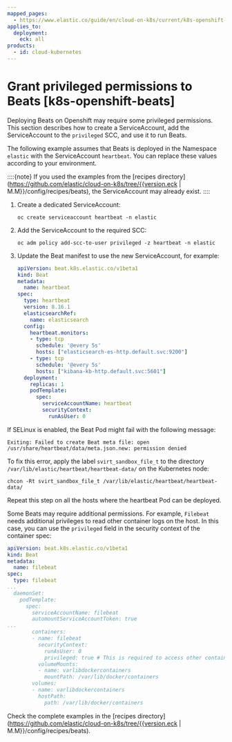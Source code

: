 ```yaml
---
mapped_pages:
  - https://www.elastic.co/guide/en/cloud-on-k8s/current/k8s-openshift-beats.html
applies_to:
  deployment:
    eck: all
products:
  - id: cloud-kubernetes
---
```


# Grant privileged permissions to Beats [k8s-openshift-beats]

Deploying Beats on Openshift may require some privileged permissions. This section describes how to create a ServiceAccount, add the ServiceAccount to the `privileged` SCC, and use it to run Beats.

The following example assumes that Beats is deployed in the Namespace `elastic` with the ServiceAccount `heartbeat`. You can replace these values according to your environment.

::::{note}
If you used the examples from the [recipes directory](https://github.com/elastic/cloud-on-k8s/tree/{{version.eck | M.M}}/config/recipes/beats), the ServiceAccount may already exist.
::::


1. Create a dedicated ServiceAccount:

    ```shell
    oc create serviceaccount heartbeat -n elastic
    ```

2. Add the ServiceAccount to the required SCC:

    ```shell
    oc adm policy add-scc-to-user privileged -z heartbeat -n elastic
    ```

3. Update the Beat manifest to use the new ServiceAccount, for example:

    ```yaml
    apiVersion: beat.k8s.elastic.co/v1beta1
    kind: Beat
    metadata:
      name: heartbeat
    spec:
      type: heartbeat
      version: 8.16.1
      elasticsearchRef:
        name: elasticsearch
      config:
        heartbeat.monitors:
        - type: tcp
          schedule: '@every 5s'
          hosts: ["elasticsearch-es-http.default.svc:9200"]
        - type: tcp
          schedule: '@every 5s'
          hosts: ["kibana-kb-http.default.svc:5601"]
      deployment:
        replicas: 1
        podTemplate:
          spec:
            serviceAccountName: heartbeat
            securityContext:
              runAsUser: 0
    ```


If SELinux is enabled, the Beat Pod might fail with the following message:

```shell
Exiting: Failed to create Beat meta file: open /usr/share/heartbeat/data/meta.json.new: permission denied
```

To fix this error, apply the label `svirt_sandbox_file_t` to the directory `/var/lib/elastic/heartbeat/heartbeat-data/` on the Kubernetes node:

```shell
chcon -Rt svirt_sandbox_file_t /var/lib/elastic/heartbeat/heartbeat-data/
```

Repeat this step on all the hosts where the heartbeat Pod can be deployed.

Some Beats may require additional permissions. For example, `Filebeat` needs additional privileges to read other container logs on the host. In this case, you can use the `privileged` field in the security context of the container spec:

```yaml
apiVersion: beat.k8s.elastic.co/v1beta1
kind: Beat
metadata:
  name: filebeat
spec:
  type: filebeat
...
  daemonSet:
    podTemplate:
      spec:
        serviceAccountName: filebeat
        automountServiceAccountToken: true
...
        containers:
        - name: filebeat
          securityContext:
            runAsUser: 0
            privileged: true # This is required to access other containers logs
          volumeMounts:
          - name: varlibdockercontainers
            mountPath: /var/lib/docker/containers
        volumes:
        - name: varlibdockercontainers
          hostPath:
            path: /var/lib/docker/containers
```

Check the complete examples in the [recipes directory](https://github.com/elastic/cloud-on-k8s/tree/{{version.eck | M.M}}/config/recipes/beats).

